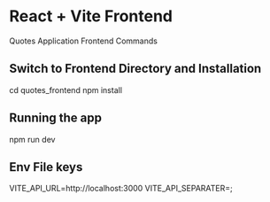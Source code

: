 # React + Vite Frontend
Quotes Application Frontend Commands

## Switch to Frontend Directory and Installation
cd quotes_frontend
npm install

## Running the app
npm run dev

## Env File keys
VITE_API_URL=http://localhost:3000
VITE_API_SEPARATER=;





